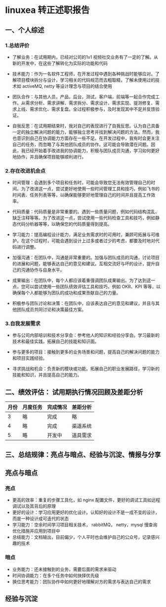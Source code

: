 # linuxea 转正述职报告

## 一、个人综述

### 1.总结评价

- 了解业务：在试用期内，已经对公司的1v1 视频社交业务有了一定的了解。从新的开发中，在这些了解转化为实际的功能和代码

- 技术能力：作为一名软件工程师，在开发过程中遇到各种挑战时能够应对。了解项目模块拆分与设计，学习相关的代码规范而去粗取精，了解未使用过的技术如 activeMQ, netty 等设计理念与项目的结合使用

- 团队合作：与其他人员，产品，后台，测试，客户端，前端等一起合作完成工作。从需求分析、需求讲解、需求拆分、需求设计、需求实现、提测修复、需求上线、需求优化、需求复盘。全过程积极参与，及时发现其中不足并反馈验证。

- 自我反思：在试用期结束时，我对自己的表现进行了自我反思。认为自己具备一定的独立解决问题的能力，能够独立思考并找到解决问题的方法，然而，我也意识到自己在协调能力方面存在一些不足。在开发过程中，我有时会更关注自己的任务，而忽略了与其他团队成员的协作。这可能会导致潜在问题。因此，我已经开始着手改进我的协调能力，积极与团队成员沟通，学习如何更好地协作，并且确保项目能够顺利进行。

### 2.存在改进机会点

- 时间管理：会遇到多个项目和任务时，可能会导致您无法有效管理自己的时间。为了改进这一点，尝试更好地使用一些时间管理工具和技巧，例如飞书的时间表、任务列表等等，以确保能够更好地管理自己的时间并且提高工作效率。

- 代码质量：代码质量是非常重要的。遇到一些质量问题，例如代码结构混乱、缺乏注释等等。为了改进这一点，尝试使用一些代码检查工具和技巧，例如静态代码分析器等等，以确保您的代码质量得到提高。

- 学习能力：提高编程设计能力，满足业务需求时的可用时，兼顾可拓展与可维护。在这个过程时，可能会遇到设计上过多或者过少的考虑，都要及时地对代码进行调整。

- 加强沟通：在团队中，沟通是非常重要的。加强与团队成员的沟通，讨论项目的进展和问题，能够表达自己的意见和建议。互相交流好与坏的设计，提升自己的沟通协作与自身水平。

- 成果输出：在团队中，每个人都应该着重强调团队成果输出。为了达到这一点，您可以尝试使用一些团队绩效评估工具和技巧，例如 OKR、KPI 等等，以确保每个人都能够为团队的成功和成果贡献自己的力量。

- 积极参与团队讨论和决策：在团队中，应该表达自己的意见和建议，并且与其他团队成员共同讨论和决策最佳方案。

### 3.自我发展需求

- 参与公司内部培训和技术分享会：参考他人的知识和经验分享会。学习最新的技术和最佳实践，拓展自己的技能和知识面。

- 参与更多的项目：接触到更多的业务场景和问题，提高自己的解决问题的能力和项目实践经验。

- 寻求挑战和机会：负责新的模块或功能。拓展自己的职业发展路径，学习新的技能和知识，并且提高自己的能力。


## 二、绩效评估： 试用期执行情况回顾及差距分析


| 月份 | 月度任务 | 完成情况 | 差距分析 | 
| ----------- | ----------- | ----------- | ----------- | 
| 3 | 略 | 完成 | 略 |
| 4 | 略 | 完成 | 渠道系统 |
| 5 | 略 | 开发中 | 道具需求 |



## 三、总结规律：亮点与暗点、经验与沉淀、情报与分享

## 亮点与暗点

### 亮点

- 更高的效率：重复的步骤工具化，如 nginx 配置文件，更好的调试工具如远程调试以及其背后的原理
- 更好的设计：学习应用更好的优化设计。认知好的设计不是一成不变的设计，而是一种设计成可迭代的状态
- 学习能力：空余时间学习项目相关技术， rabbitMQ， netty，mysql 慢查询优化措施并应用到项目中
- 总结能力：文档输出，目前偏少，个人平时也会维护自己的公众号，记录感兴趣的技术


### 暗点

- 业务能力：还未接触到的业务，需要后面的需求来驱动
- 时间协调能力：在多个任务中如何抉择优先级
- 换位思考能力：团队协作中如何更好地理解对方的需求与表达自己的需求


## 经验与沉淀

